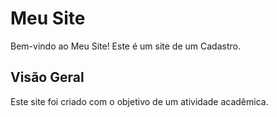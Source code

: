 # Meu Site

Bem-vindo ao Meu Site! Este é um site de um Cadastro.

## Visão Geral

Este site foi criado com o objetivo de um atividade acadêmica.
